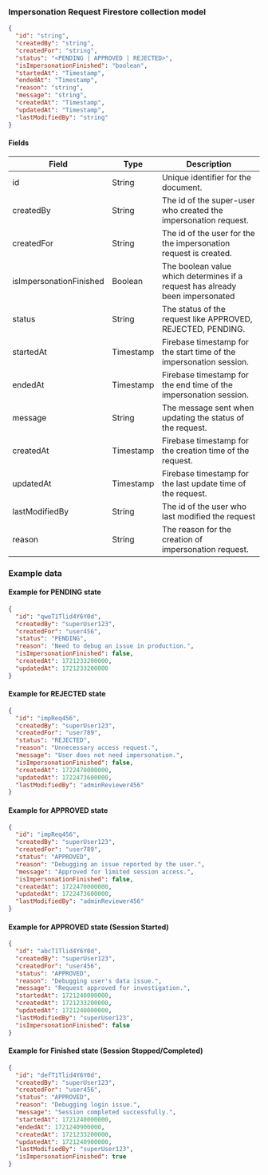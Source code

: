 ### Impersonation Request Firestore collection model

```json
{
  "id": "string",
  "createdBy": "string",
  "createdFor": "string",
  "status": "<PENDING | APPROVED | REJECTED>",
  "isImpersonationFinished": "boolean",
  "startedAt": "Timestamp",
  "endedAt": "Timestamp",
  "reason": "string",
  "message": "string",
  "createdAt": "Timestamp",
  "updatedAt": "Timestamp",
  "lastModifiedBy": "string"
}
```

#### Fields

| Field         | Type      | Description                                                        |
| ------------- | --------- | -------------------------------------------------------------------|
| id            | String    | Unique identifier for the document.                                |
| createdBy     | String    | The id of the super-user who created the impersonation request.    |
| createdFor    | String    | The id of the user for the the impersonation request is created.   |
|isImpersonationFinished | Boolean    | The boolean value which determines if a request has already been impersonated              |
| status        | String    | The status of the request like APPROVED, REJECTED, PENDING.        |
| startedAt     | Timestamp | Firebase timestamp for the start time of the impersonation session.|
| endedAt       | Timestamp | Firebase timestamp for the end time of the impersonation session.  |
| message       | String    | The message sent when updating the status of the request.          |
| createdAt     | Timestamp | Firebase timestamp for the creation time of the request.           |
| updatedAt     | Timestamp | Firebase timestamp for the last update time of the request.        |
| lastModifiedBy| String    | The id of the user who last modified the request                   |
| reason        | String    | The reason for the creation of impersonation request.              |

### Example data

#### Example for PENDING state

```json
{
  "id": "qweT1Tlid4Y6Y0d",
  "createdBy": "superUser123",
  "createdFor": "user456",
  "status": "PENDING",
  "reason": "Need to debug an issue in production.",
  "isImpersonationFinished": false,
  "createdAt": 1721233200000,
  "updatedAt": 1721233200000
}
```

#### Example for REJECTED state

```json
{
  "id": "impReq456",
  "createdBy": "superUser123",
  "createdFor": "user789",
  "status": "REJECTED",
  "reason": "Unnecessary access request.",
  "message": "User does not need impersonation.",
  "isImpersonationFinished": false,
  "createdAt": 1722470000000,
  "updatedAt": 1722473600000,
  "lastModifiedBy": "adminReviewer456"
}
```

#### Example for APPROVED state

```json
{
  "id": "impReq456",
  "createdBy": "superUser123",
  "createdFor": "user789",
  "status": "APPROVED",
  "reason": "Debugging an issue reported by the user.",
  "message": "Approved for limited session access.",
  "isImpersonationFinished": false,
  "createdAt": 1722470000000,
  "updatedAt": 1722473600000,
  "lastModifiedBy": "adminReviewer456"
}
```


#### Example for APPROVED state (Session Started)

```json
{
  "id": "abcT1Tlid4Y6Y0d",
  "createdBy": "superUser123",
  "createdFor": "user456",
  "status": "APPROVED",
  "reason": "Debugging user's data issue.",
  "message": "Request approved for investigation.",
  "startedAt": 1721240000000,
  "createdAt": 1721233200000,
  "updatedAt": 1721240000000,
  "lastModifiedBy": "superUser123",
  "isImpersonationFinished": false
}

```

#### Example for Finished state (Session Stopped/Completed)

```json
{
  "id": "defT1Tlid4Y6Y0d",
  "createdBy": "superUser123",
  "createdFor": "user456",
  "status": "APPROVED",
  "reason": "Debugging login issue.",
  "message": "Session completed successfully.",
  "startedAt": 1721240000000,
  "endedAt": 1721240900000,
  "createdAt": 1721233200000,
  "updatedAt": 1721240900000,
  "lastModifiedBy": "superUser123",
  "isImpersonationFinished": true
}
```
